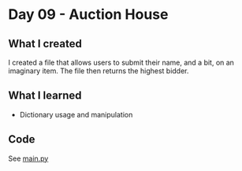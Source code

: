 # Day 09 - Auction House

## What I created
I created a file that allows users to submit their name, and a bit, on an imaginary item. The file then returns the highest bidder.

## What I learned 
- Dictionary usage and manipulation

## Code
See [main.py](main.py)